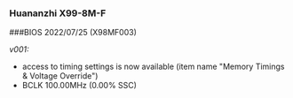 ### Huananzhi X99-8M-F
###BIOS 2022/07/25 (X98MF003)

*v001:*
* access to timing settings is now available (item name "Memory Timings & Voltage Override")
* BCLK 100.00MHz (0.00% SSC)
